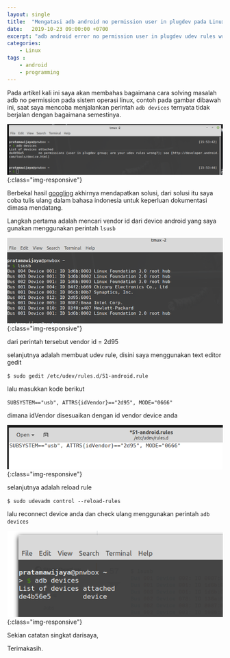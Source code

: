 ```yaml
---
layout: single
title:  "Mengatasi adb android no permission user in plugdev pada Linux"
date:   2019-10-23 09:00:00 +0700
excerpt: "adb android error no permission user in plugdev udev rules wrong"
categories: 
    - Linux
tags : 
    - android
    - programming
---
```


Pada artikel kali ini saya akan membahas bagaimana cara solving masalah adb no permission pada sistem operasi linux, contoh pada gambar dibawah ini, saat saya mencoba menjalankan perintah `adb devices` ternyata tidak berjalan dengan bagaimana semestinya.

![Adb No Permission](/assets/images/adb_error/adb_no_permission_1.png){:class="img-responsive"}

Berbekal hasil [googling](https://stackoverflow.com/questions/53887322/adb-devices-no-permissions-user-in-plugdev-group-are-your-udev-rules-wrong) akhirnya mendapatkan solusi, dari solusi itu saya coba tulis ulang dalam bahasa indonesia untuk keperluan dokumentasi dimasa mendatang.

Langkah pertama adalah mencari vendor id dari device android yang saya gunakan menggunakan perintah `lsusb`

![Mencari vendor id](/assets/images/adb_error/adb_2.png){:class="img-responsive"}

dari perintah tersebut vendor id = 2d95

selanjutnya adalah membuat udev rule, disini saya menggunakan text editor gedit

`$ sudo gedit /etc/udev/rules.d/51-android.rule`

lalu masukkan kode berikut

`SUBSYSTEM=="usb", ATTRS{idVendor}=="2d95", MODE="0666"`

dimana idVendor disesuaikan dengan id vendor device anda

![udev rule](/assets/images/adb_error/adb_4.png){:class="img-responsive"}

selanjutnya adalah reload rule

`$ sudo udevadm control --reload-rules`

lalu reconnect device anda dan check ulang menggunakan perintah `adb devices`

![device connected](/assets/images/adb_error/adb_3.png){:class="img-responsive"}

Sekian catatan singkat darisaya,

Terimakasih.
